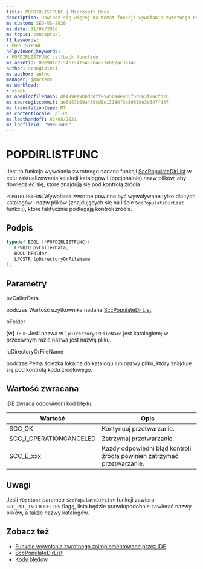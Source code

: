 ```yaml
---
title: POPDIRLISTFUNC | Microsoft Docs
description: Dowiedz się więcej na temat funkcji wywołania zwrotnego POPDIRLISTFUNC, która jest przenoszona do katalogów aktualizacji, aby dowiedzieć się, które znajdują się pod kontrolą źródła.
ms.custom: SEO-VS-2020
ms.date: 11/04/2016
ms.topic: conceptual
f1_keywords:
- POPLISTFUNC
helpviewer_keywords:
- POPDIRLISTFUNC callback function
ms.assetid: 0ee90fd2-5467-4154-ab4c-7eb02ac3a14c
author: acangialosi
ms.author: anthc
manager: jmartens
ms.workload:
- vssdk
ms.openlocfilehash: da499ee9bbdcdff95456a4e4d5f5dc63f2acfb2c
ms.sourcegitcommit: ae6d47b09a439cd0e13180f5e89510e3e347fd47
ms.translationtype: MT
ms.contentlocale: pl-PL
ms.lasthandoff: 02/08/2021
ms.locfileid: "99967400"
---
```

# <a name="popdirlistfunc"></a>POPDIRLISTFUNC
Jest to funkcja wywołania zwrotnego nadana funkcji [SccPopulateDirList](../extensibility/sccpopulatedirlist-function.md) w celu zaktualizowania kolekcji katalogów i (opcjonalnie) nazw plików, aby dowiedzieć się, które znajdują się pod kontrolą źródła.

 `POPDIRLISTFUNC`Wywołanie zwrotne powinno być wywoływane tylko dla tych katalogów i nazw plików (znajdujących się na liście `SccPopulateDirList` funkcji), które faktycznie podlegają kontroli źródła.

## <a name="signature"></a>Podpis

```cpp
typedef BOOL (*POPDIRLISTFUNC)(
   LPVOID pvCallerData,
   BOOL bFolder,
   LPCSTR lpDirectoryOrFileName
);
```

## <a name="parameters"></a>Parametry
 pvCallerData

podczas Wartość użytkownika nadana [SccPopulateDirList](../extensibility/sccpopulatedirlist-function.md).

 bFolder

[w] `TRUE` Jeśli nazwa w `lpDirectoryOrFileName` jest katalogiem; w przeciwnym razie nazwa jest nazwą pliku.

 lpDirectoryOrFileName

podczas Pełna ścieżka lokalna do katalogu lub nazwy pliku, który znajduje się pod kontrolą kodu źródłowego.

## <a name="return-value"></a>Wartość zwracana
 IDE zwraca odpowiedni kod błędu:

|Wartość|Opis|
|-----------|-----------------|
|SCC_OK|Kontynuuj przetwarzanie.|
|SCC_I_OPERATIONCANCELED|Zatrzymaj przetwarzanie.|
|SCC_E_xxx|Każdy odpowiedni błąd kontroli źródła powinien zatrzymać przetwarzanie.|

## <a name="remarks"></a>Uwagi
 Jeśli `fOptions` parametr `SccPopulateDirList` funkcji zawiera `SCC_PDL_INCLUDEFILES` flagę, lista będzie prawdopodobnie zawierać nazwy plików, a także nazwy katalogów.

## <a name="see-also"></a>Zobacz też
- [Funkcje wywołania zwrotnego zaimplementowane przez IDE](../extensibility/callback-functions-implemented-by-the-ide.md)
- [SccPopulateDirList](../extensibility/sccpopulatedirlist-function.md)
- [Kody błędów](../extensibility/error-codes.md)
